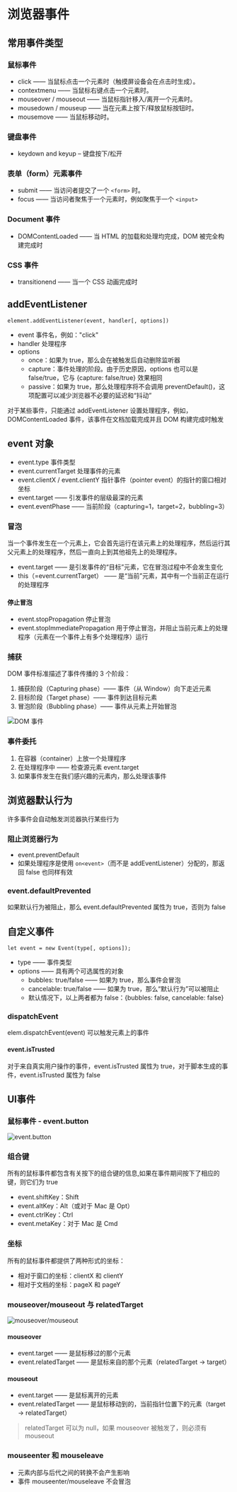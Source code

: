 # 浏览器事件

## 常用事件类型

### 鼠标事件

- click —— 当鼠标点击一个元素时（触摸屏设备会在点击时生成）。
- contextmenu —— 当鼠标右键点击一个元素时。
- mouseover / mouseout —— 当鼠标指针移入/离开一个元素时。
- mousedown / mouseup —— 当在元素上按下/释放鼠标按钮时。
- mousemove —— 当鼠标移动时。

### 键盘事件

- keydown and keyup – 键盘按下/松开

### 表单（form）元素事件

- submit —— 当访问者提交了一个 `<form>` 时。
- focus —— 当访问者聚焦于一个元素时，例如聚焦于一个 `<input>`

### Document 事件

- DOMContentLoaded —— 当 HTML 的加载和处理均完成，DOM 被完全构建完成时

### CSS 事件

- transitionend —— 当一个 CSS 动画完成时

## addEventListener

`element.addEventListener(event, handler[, options])`

- event 事件名，例如："click"
- handler 处理程序
- options
  - once：如果为 true，那么会在被触发后自动删除监听器
  - capture：事件处理的阶段。由于历史原因，options 也可以是 false/true，它与 {capture: false/true} 效果相同
  - passive：如果为 true，那么处理程序将不会调用 preventDefault()，这项配置可以减少浏览器不必要的延迟和“抖动”

对于某些事件，只能通过 addEventListener 设置处理程序，例如，DOMContentLoaded 事件，该事件在文档加载完成并且 DOM 构建完成时触发

## event 对象

- event.type 事件类型
- event.currentTarget 处理事件的元素
- event.clientX / event.clientY 指针事件（pointer event）的指针的窗口相对坐标
- event.target —— 引发事件的层级最深的元素
- event.eventPhase —— 当前阶段（capturing=1，target=2，bubbling=3）

### 冒泡

当一个事件发生在一个元素上，它会首先运行在该元素上的处理程序，然后运行其父元素上的处理程序，然后一直向上到其他祖先上的处理程序。

- event.target —— 是引发事件的“目标”元素，它在冒泡过程中不会发生变化
- this（=event.currentTarget） —— 是“当前”元素，其中有一个当前正在运行的处理程序

#### 停止冒泡

- event.stopPropagation 停止冒泡
- event.stopImmediatePropagation 用于停止冒泡，并阻止当前元素上的处理程序（元素在一个事件上有多个处理程序）运行

### 捕获

DOM 事件标准描述了事件传播的 3 个阶段：

1. 捕获阶段（Capturing phase）—— 事件（从 Window）向下走近元素
2. 目标阶段（Target phase）—— 事件到达目标元素
3. 冒泡阶段（Bubbling phase）—— 事件从元素上开始冒泡

![DOM 事件](../img/52.png)

### 事件委托

1. 在容器（container）上放一个处理程序
2. 在处理程序中 —— 检查源元素 event.target
3. 如果事件发生在我们感兴趣的元素内，那么处理该事件

## 浏览器默认行为

许多事件会自动触发浏览器执行某些行为

### 阻止浏览器行为

- event.preventDefault
- 如果处理程序是使用 `on<event>`（而不是 addEventListener）分配的，那返回 false 也同样有效

### event.defaultPrevented

如果默认行为被阻止，那么 event.defaultPrevented 属性为 true，否则为 false

## 自定义事件

`let event = new Event(type[, options]);`

- type —— 事件类型
- options —— 具有两个可选属性的对象
  - bubbles: true/false —— 如果为 true，那么事件会冒泡
  - cancelable: true/false —— 如果为 true，那么“默认行为”可以被阻止
  - 默认情况下，以上两者都为 false：{bubbles: false, cancelable: false}

### dispatchEvent

elem.dispatchEvent(event) 可以触发元素上的事件

#### event.isTrusted

对于来自真实用户操作的事件，event.isTrusted 属性为 true，对于脚本生成的事件，event.isTrusted 属性为 false

## UI事件

### 鼠标事件 - event.button

![event.button](../img/53.png)

### 组合键

所有的鼠标事件都包含有关按下的组合键的信息,如果在事件期间按下了相应的键，则它们为 true

- event.shiftKey：Shift
- event.altKey：Alt（或对于 Mac 是 Opt）
- event.ctrlKey：Ctrl
- event.metaKey：对于 Mac 是 Cmd

### 坐标

所有的鼠标事件都提供了两种形式的坐标：

- 相对于窗口的坐标：clientX 和 clientY
- 相对于文档的坐标：pageX 和 pageY

### mouseover/mouseout 与 relatedTarget

![mouseover/mouseout](../img/54.png)

#### mouseover

- event.target —— 是鼠标移过的那个元素
- event.relatedTarget —— 是鼠标来自的那个元素（relatedTarget → target）

#### mouseout

- event.target —— 是鼠标离开的元素
- event.relatedTarget —— 是鼠标移动到的，当前指针位置下的元素（target → relatedTarget）

> relatedTarget 可以为 null，如果 mouseover 被触发了，则必须有 mouseout

### mouseenter 和 mouseleave

- 元素内部与后代之间的转换不会产生影响
- 事件 mouseenter/mouseleave 不会冒泡
